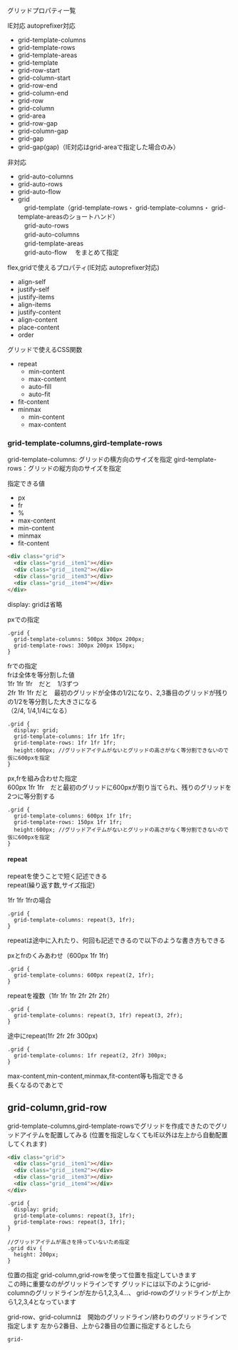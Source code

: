 グリッドプロパティ一覧  

IE対応 autoprefixer対応
- grid-template-columns  
- grid-template-rows  
- grid-template-areas  
- grid-template  
- grid-row-start
- grid-column-start
- grid-row-end
- grid-column-end
- grid-row
- grid-column
- grid-area
- grid-row-gap
- grid-column-gap
- grid-gap
- grid-gap(gap)（IE対応はgrid-areaで指定した場合のみ）

非対応
- grid-auto-columns
- grid-auto-rows
- grid-auto-flow
- grid  
　grid-template（grid-template-rows・ grid-template-columns・ grid-template-areasのショートハンド）  
　grid-auto-rows  
　grid-auto-columns  
　grid-template-areas  
　grid-auto-flow 　をまとめて指定

flex,gridで使えるプロパティ(IE対応 autoprefixer対応)
- align-self
- justify-self
- justify-items
- align-items
- justify-content
- align-content
- place-content
- order


グリッドで使えるCSS関数
- repeat
  - min-content
  - max-content
  - auto-fill
  - auto-fit
- fit-content
- minmax
  - min-content
  - max-content

### grid-template-columns,gird-template-rows
grid-template-columns: グリッドの横方向のサイズを指定
gird-template-rows：グリッドの縦方向のサイズを指定

指定できる値
- px
- fr
- %
- max-content
- min-content
- minmax
- fit-content

```html
<div class="grid">
  <div class="grid__item1"></div>
  <div class="grid__item2"></div>
  <div class="grid__item3"></div>
  <div class="grid__item4"></div>
</div>
```

display: gridは省略  

pxでの指定
```scss:
.grid {
  grid-template-columns: 500px 300px 200px;
  grid-template-rows: 300px 200px 150px;
}
```


frでの指定  
frは全体を等分割した値  
1fr 1fr 1fr　だと　1/3ずつ  
2fr 1fr 1fr だと　最初のグリッドが全体の1/2になり、2,3番目のグリッドが残りの1/2を等分割した大きさになる  
（2/4, 1/4,1/4になる）  
```scss:
.grid {
  display: grid;
  grid-template-columns: 1fr 1fr 1fr;
  grid-template-rows: 1fr 1fr 1fr;
  height:600px; //グリッドアイテムがないとグリッドの高さがなく等分割できないので仮に600pxを指定
}

```

px,frを組み合わせた指定  
600px 1fr 1fr　だと最初のグリッドに600pxが割り当てられ、残りのグリッドを2つに等分割する

```scss:
.grid {
  grid-template-columns: 600px 1fr 1fr;
  grid-template-rows: 150px 1fr 1fr;
  height:600px; //グリッドアイテムがないとグリッドの高さがなく等分割できないので仮に600pxを指定
}
```

#### repeat
repeatを使うことで短く記述できる  
repeat(繰り返す数,サイズ指定)  

1fr 1fr 1frの場合
```scss:
.grid {
  grid-template-columns: repeat(3, 1fr);
}
```

repeatは途中に入れたり、何回も記述できるので以下のような書き方もできる

pxとfrのくみあわせ（600px 1fr 1fr)
```scss:
.grid {
  grid-template-columns: 600px repeat(2, 1fr);
}
```

repeatを複数（1fr 1fr 1fr 2fr 2fr 2fr）
```scss:
.grid {
  grid-template-columns: repeat(3, 1fr) repeat(3, 2fr);
}
```

途中にrepeat(1fr 2fr 2fr 300px)
```scss:
.grid {
  grid-template-columns: 1fr repeat(2, 2fr) 300px;
}
```

max-content,min-content,minmax,fit-content等も指定できる  
長くなるのであとで


## grid-column,grid-row
grid-template-columns,gird-template-rowsでグリッドを作成できたのでグリッドアイテムを配置してみる
(位置を指定しなくてもIE以外は左上から自動配置してくれます)
```html
<div class="grid">
  <div class="grid__item1"></div>
  <div class="grid__item2"></div>
  <div class="grid__item3"></div>
  <div class="grid__item4"></div>
</div>
```

```scss:
.grid {
  display: grid;
  grid-template-columns: repeat(3, 1fr);
  grid-template-rows: repeat(3, 1fr);
}

//グリッドアイテムが高さを持っていないため指定
.grid div {
  height: 200px;
}
```

位置の指定
grid-column,grid-rowを使って位置を指定していきます  
この時に重要なのがグリッドラインです
グリッドには以下のようにgrid-columnのグリッドラインが左から1,2,3,4...、
grid-rowのグリッドラインが上から1,2,3,4となっています


grid-row、grid-columnは　開始のグリッドライン/終わりのグリッドラインで指定します
左から2番目、上から2番目の位置に指定するとしたら

```scss:
grid-
```







